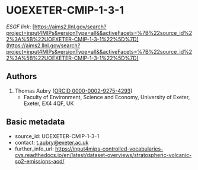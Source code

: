 # UOEXETER-CMIP-1-3-1

*ESGF link*: [https://aims2.llnl.gov/search?project=input4MIPs&versionType=all&&activeFacets=%7B%22source_id%22%3A%5B%22UOEXETER-CMIP-1-3-1%22%5D%7D](https://aims2.llnl.gov/search?project=input4MIPs&versionType=all&&activeFacets=%7B%22source_id%22%3A%5B%22UOEXETER-CMIP-1-3-1%22%5D%7D)

## Authors

1. Thomas Aubry ([ORCID 0000-0002-9275-4293](https://orcid.org/0000-0002-9275-4293))
    - Faculty of Environment, Science and Economy, University of Exeter, Exeter, EX4 4QF, UK


## Basic metadata

- source_id: UOEXETER-CMIP-1-3-1
- contact: t.aubry@exeter.ac.uk
- further_info_url: https://input4mips-controlled-vocabularies-cvs.readthedocs.io/en/latest/dataset-overviews/stratospheric-volcanic-so2-emissions-aod/